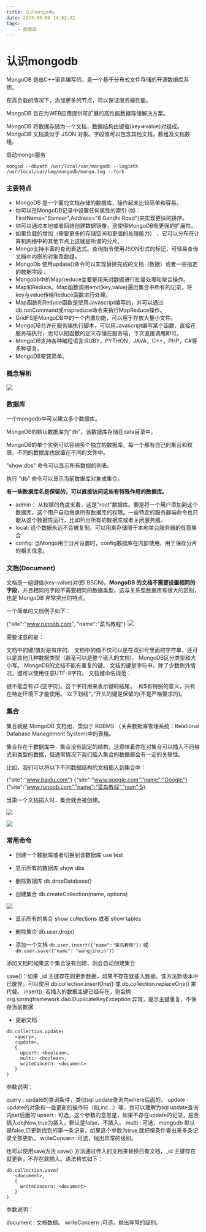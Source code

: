 ```yaml
---
title: 认识mongodb
date: 2024-05-05 14:52:32
tags:
	- 数据库
---
```

# 认识mongodb

MongoDB 是由C++语言编写的，是一个基于分布式文件存储的开源数据库系统。

在高负载的情况下，添加更多的节点，可以保证服务器性能。

MongoDB 旨在为WEB应用提供可扩展的高性能数据存储解决方案。

MongoDB 将数据存储为一个文档，数据结构由键值(key=>value)对组成。MongoDB 文档类似于 JSON 对象。字段值可以包含其他文档，数组及文档数组。

启动mongo服务 

```
mongod --dbpath /usr/local/var/mongodb --logpath /usr/local/var/log/mongodb/mongo.log --fork
```

### 主要特点
- MongoDB 是一个面向文档存储的数据库，操作起来比较简单和容易。
- 你可以在MongoDB记录中设置任何属性的索引 (如：FirstName="Sameer",Address="8 Gandhi Road")来实现更快的排序。
- 你可以通过本地或者网络创建数据镜像，这使得MongoDB有更强的扩展性。
- 如果负载的增加（需要更多的存储空间和更强的处理能力） ，它可以分布在计算机网络中的其他节点上这就是所谓的分片。
- Mongo支持丰富的查询表达式。查询指令使用JSON形式的标记，可轻易查询文档中内嵌的对象及数组。
- MongoDb 使用update()命令可以实现替换完成的文档（数据）或者一些指定的数据字段 。
- Mongodb中的Map/reduce主要是用来对数据进行批量处理和聚合操作。
- Map和Reduce。Map函数调用emit(key,value)遍历集合中所有的记录，将key与value传给Reduce函数进行处理。
- Map函数和Reduce函数是使用Javascript编写的，并可以通过db.runCommand或mapreduce命令来执行MapReduce操作。
- GridFS是MongoDB中的一个内置功能，可以用于存放大量小文件。
- MongoDB允许在服务端执行脚本，可以用Javascript编写某个函数，直接在服务端执行，也可以把函数的定义存储在服务端，下次直接调用即可。
- MongoDB支持各种编程语言:RUBY，PYTHON，JAVA，C++，PHP，C#等多种语言。
- MongoDB安装简单。

### 概念解析
![](http://wangjinxin613.oss-cn-zhangjiakou.aliyuncs.com/mweb/2020/08/08/15968988634746.jpg)

### 数据库

一个mongodb中可以建立多个数据库。

MongoDB的默认数据库为"db"，该数据库存储在data目录中。

MongoDB的单个实例可以容纳多个独立的数据库，每一个都有自己的集合和权限，不同的数据库也放置在不同的文件中。

"show dbs" 命令可以显示所有数据的列表。

执行 "db" 命令可以显示当前数据库对象或集合。

**有一些数据库名是保留的，可以直接访问这些有特殊作用的数据库。**

- admin： 从权限的角度来看，这是"root"数据库。要是将一个用户添加到这个数据库，这个用户自动继承所有数据库的权限。一些特定的服务器端命令也只能从这个数据库运行，比如列出所有的数据库或者关闭服务器。
- local: 这个数据永远不会被复制，可以用来存储限于本地单台服务器的任意集合
- config: 当Mongo用于分片设置时，config数据库在内部使用，用于保存分片的相关信息。

### 文档(Document)

文档是一组键值(key-value)对(即 BSON)。**MongoDB 的文档不需要设置相同的字段**，并且相同的字段不需要相同的数据类型，这与关系型数据库有很大的区别，也是 MongoDB 非常突出的特点。

一个简单的文档例子如下：

{"site":"www.runoob.com", "name":"菜鸟教程"}
![](media/15968942862509/15969681857250.jpg)

需要注意的是：

文档中的键/值对是有序的。
文档中的值不仅可以是在双引号里面的字符串，还可以是其他几种数据类型（甚至可以是整个嵌入的文档)。
MongoDB区分类型和大小写。
MongoDB的文档不能有重复的键。
文档的键是字符串。除了少数例外情况，键可以使用任意UTF-8字符。
文档键命名规范：

键不能含有\0 (空字符)。这个字符用来表示键的结尾。
.和$有特别的意义，只有在特定环境下才能使用。
以下划线"_"开头的键是保留的(不是严格要求的)。

### 集合
集合就是 MongoDB 文档组，类似于 RDBMS （关系数据库管理系统：Relational Database Management System)中的表格。

集合存在于数据库中，集合没有固定的结构，这意味着你在对集合可以插入不同格式和类型的数据，但通常情况下我们插入集合的数据都会有一定的关联性。

比如，我们可以将以下不同数据结构的文档插入到集合中：

{"site":"www.baidu.com"}
{"site":"www.google.com","name":"Google"}
{"site":"www.runoob.com","name":"菜鸟教程","num":5}

当第一个文档插入时，集合就会被创建。

![](media/15968942862509/15969777884391.jpg)


![](media/15968942862509/15969778061814.jpg)

### 常用命令

- 创建一个数据库或者切换到该数据库
use test

- 显示所有的数据库
show dbs

- 删除数据库
db.dropDatabase()

- 创建集合
db.createCollection(name, options)

![](media/15968942862509/15969795587342.jpg)

- 显示所有的集合
show collections
或者
show tables

- 删除集合
db.user.drop()

- 添加一个文档
`db.user.insert({"name":"菜鸟教程"})`
或
`db.user.save({"name": "wangjinxin"})`

添加文档时如果这个集合没有创建，则会自动创建集合

save()：如果 _id 主键存在则更新数据，如果不存在就插入数据。该方法新版本中已废弃，可以使用 db.collection.insertOne() 或 db.collection.replaceOne() 来代替。
insert(): 若插入的数据主键已经存在，则会抛 org.springframework.dao.DuplicateKeyException 异常，提示主键重复，不保存当前数据

- 更新文档

```
db.collection.update(
   <query>,
   <update>,
   {
     upsert: <boolean>,
     multi: <boolean>,
     writeConcern: <document>
   }
)
```

参数说明：

query : update的查询条件，类似sql update查询内where后面的。
update : update的对象和一些更新的操作符（如$,$inc...）等，也可以理解为sql update查询内set后面的
upsert : 可选，这个参数的意思是，如果不存在update的记录，是否插入objNew,true为插入，默认是false，不插入。
multi : 可选，mongodb 默认是false,只更新找到的第一条记录，如果这个参数为true,就把按条件查出来多条记录全部更新。
writeConcern :可选，抛出异常的级别。

也可以使用save方法
save() 方法通过传入的文档来替换已有文档，_id 主键存在就更新，不存在就插入。语法格式如下：

```
db.collection.save(
   <document>,
   {
     writeConcern: <document>
   }
)
```
参数说明：

document : 文档数据。
writeConcern :可选，抛出异常的级别。

